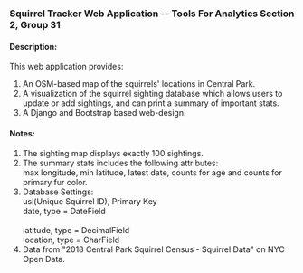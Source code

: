 ### Squirrel Tracker Web Application -- Tools For Analytics Section 2, Group 31

#### Description:
This web application provides: 
1. An OSM-based map of the squirrels' locations in Central Park. 
2. A visualization of the squirrel sighting database which allows users to update or add sightings, and can print a summary of important stats.
3. A Django and Bootstrap based web-design.

#### Notes:
1. The sighting map displays exactly 100 sightings.
2. The summary stats includes the following attributes:   
	max longitude, min latitude, latest date, counts for age and counts for primary fur color. 
3. Database Settings:  
	usi(Unique Squirrel ID), Primary Key  
	date, type = DateField<br/>    	
	latitude, type = DecimalField  
	location, type = CharField 
4. Data from "2018 Central Park Squirrel Census - Squirrel Data" on NYC Open Data.
 

